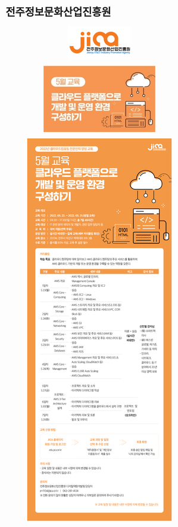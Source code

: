 # 전주정보문화산업진흥원

<p align="center"><img src="jica-logo.png"></p>

<p align="center"><img src="thumb.course-cloud.jpg"></p>

<p align="center"><img src="cloud-course.jpg"></p>

<!--
<details>
<summary>클라우드 플랫폼으로 개발 및 운영 환경 구성하기</summary>
<div markdown="1">

<p align="center"><img src="thumb.course-cloud.jpg"></p>

<p align="center"><img src="cloud-course.jpg"></p>
</div>
</details>
-->
